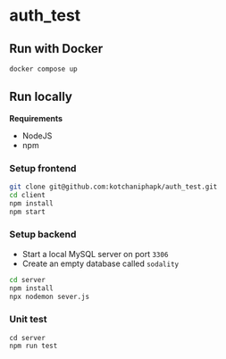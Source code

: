 # auth_test

## Run with Docker

``` sh
docker compose up
```

## Run locally

**Requirements**

* NodeJS
* npm

### Setup frontend

``` sh
git clone git@github.com:kotchaniphapk/auth_test.git
cd client
npm install
npm start
```

### Setup backend

* Start a local MySQL server on port `3306`
* Create an empty database called `sodality`

``` sh
cd server
npm install
npx nodemon sever.js
```

### Unit test

```
cd server
npm run test
```